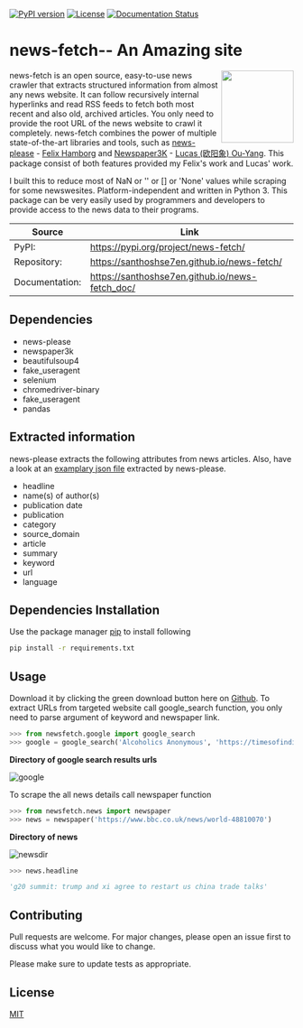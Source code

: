[![PyPI version](https://img.shields.io/pypi/v/news-fetch.svg?style=flat-square)](https://pypi.org/project/news-fetch)
[![License](https://img.shields.io/pypi/l/news-fetch.svg?style=flat-square)](https://pypi.python.org/pypi/news-fetch/)
[![Documentation Status](https://readthedocs.org/projects/pip/badge/?version=latest&style=flat-square)](https://santhoshse7en.github.io/news-fetch_doc)

# news-fetch-- An Amazing site

<img align="right" height="128px" width="128px" src="https://raw.githubusercontent.com/fhamborg/news-please/master/misc/logo/logo-256.png" />

news-fetch is an open source, easy-to-use news crawler that extracts structured information from almost any news website. It can follow recursively internal hyperlinks and read RSS feeds to fetch both most recent and also old, archived articles. You only need to provide the root URL of the news website to crawl it completely. news-fetch combines the power of multiple state-of-the-art libraries and tools, such as [news-please](https://github.com/fhamborg/news-please) - [Felix Hamborg](https://www.linkedin.com/in/felixhamborg/) and [Newspaper3K](https://github.com/codelucas/newspaper/) - [Lucas (欧阳象) Ou-Yang](https://www.linkedin.com/in/lucasouyang/). This package consist of both features provided my Felix's work and Lucas' work.

I built this to reduce most of NaN or '' or [] or 'None' values while scraping for some newswesites. Platform-independent and written in Python 3. This package can be very easily used by programmers and developers to provide access to the news data to their programs.


| Source         | Link                                             |
| ---            |  ---                                             |
| PyPI:          | https://pypi.org/project/news-fetch/             |
| Repository:    | https://santhoshse7en.github.io/news-fetch/      |
| Documentation: | https://santhoshse7en.github.io/news-fetch_doc/  |

## Dependencies

- news-please
- newspaper3k
- beautifulsoup4
- fake_useragent
- selenium
- chromedriver-binary
- fake_useragent
- pandas

## Extracted information
news-please extracts the following attributes from news articles. Also, have a look at an [examplary json file](https://github.com/santhoshse7en/news-fetch/blob/master/newsfetch/example/sample.json) extracted by news-please.
* headline
* name(s) of author(s)
* publication date
* publication
* category
* source_domain
* article
* summary
* keyword
* url
* language

## Dependencies Installation

Use the package manager [pip](https://pip.pypa.io/en/stable/) to install following
```bash
pip install -r requirements.txt
```

## Usage

Download it by clicking the green download button here on [Github](https://github.com/santhoshse7en/news-fetch/archive/master.zip). To extract URLs from targeted website call google_search function, you only need to parse argument of keyword and newspaper link.

```python
>>> from newsfetch.google import google_search
>>> google = google_search('Alcoholics Anonymous', 'https://timesofindia.indiatimes.com/')
```

**Directory of google search results urls**

![google](https://user-images.githubusercontent.com/47944792/60381562-67363380-9a74-11e9-99ea-51c27bf08abc.PNG)

To scrape the all news details call newspaper function

```python
>>> from newsfetch.news import newspaper
>>> news = newspaper('https://www.bbc.co.uk/news/world-48810070')
```

**Directory of news**

![newsdir](https://user-images.githubusercontent.com/47944792/60564817-c058dc80-9d7e-11e9-9b3e-d0b5a903d972.PNG)

```python
>>> news.headline

'g20 summit: trump and xi agree to restart us china trade talks'
```

## Contributing

Pull requests are welcome. For major changes, please open an issue first to discuss what you would like to change.

Please make sure to update tests as appropriate.

## License
[MIT](https://choosealicense.com/licenses/mit/)
